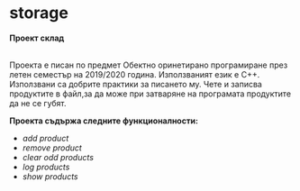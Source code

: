 # storage

**Проект склад<br /><br />**

Проекта е писан по предмет Обектно оринетирано програмиране през летен семестър на 2019/2020 година. Използваният език е C++. Използвани са добрите практики за писането му. Чете и записва продуктите в файл,за да може при затваряне на програмата продуктите да не се губят.

**Проекта съдържа следните функционалности:<br />**
- *add product<br />*
- *remove product<br />*
- *clear odd products<br />*
- *log products<br />*
- *show products<br />*
